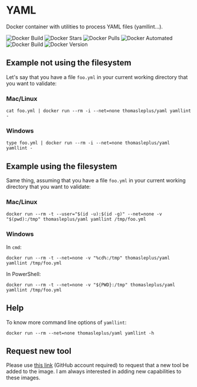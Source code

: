 # YAML

Docker container with utilities to process YAML files (yamllint...).

![Docker Build](https://github.com/thomasleplus/docker-yaml/workflows/Docker/badge.svg)
![Docker Stars](https://img.shields.io/docker/stars/thomasleplus/yaml)
![Docker Pulls](https://img.shields.io/docker/pulls/thomasleplus/yaml)
![Docker Automated](https://img.shields.io/docker/cloud/automated/thomasleplus/yaml)
![Docker Build](https://img.shields.io/docker/cloud/build/thomasleplus/yaml)
![Docker Version](https://img.shields.io/docker/v/thomasleplus/yaml?sort=semver)

## Example not using the filesystem

Let's say that you have a file `foo.yml` in your current working directory that you want to validate:

### Mac/Linux

```
cat foo.yml | docker run --rm -i --net=none thomasleplus/yaml yamllint -
```

### Windows

```
type foo.yml | docker run --rm -i --net=none thomasleplus/yaml yamllint -
```

## Example using the filesystem

Same thing, assuming that you have a file `foo.yml` in your current working directory that you want to validate:

### Mac/Linux

```
docker run --rm -t --user="$(id -u):$(id -g)" --net=none -v "$(pwd):/tmp" thomasleplus/yaml yamllint /tmp/foo.yml
```

### Windows

In `cmd`:

```
docker run --rm -t --net=none -v "%cd%:/tmp" thomasleplus/yaml yamllint /tmp/foo.yml
```

In PowerShell:

```
docker run --rm -t --net=none -v "${PWD}:/tmp" thomasleplus/yaml yamllint /tmp/foo.yml
```

## Help

To know more command line options of `yamllint`:

```
docker run --rm --net=none thomasleplus/yaml yamllint -h
```

## Request new tool

Please use [this link](https://github.com/thomasleplus/docker-yaml/issues/new?assignees=thomasleplus&labels=enhancement&template=feature_request.md&title=%5BFEAT%5D) (GitHub account required) to request that a new tool be added to the image. I am always interested in adding new capabilities to these images.
